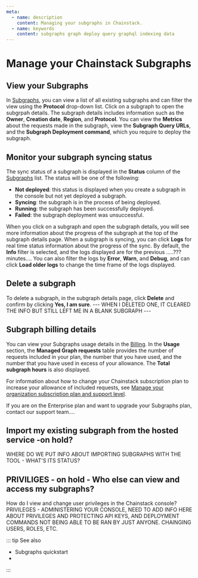 ```yaml
---
meta:
  - name: description
    content: Managing your subgraphs in Chainstack.
  - name: keywords
    content: subgraphs graph deploy query graphql indexing data
---
```


# Manage your Chainstack Subgraphs

## View your Subgraphs

In <a href="https://console.chainstack.com/subgraphs" target="_blank">Subgraphs</a>, you can view a list of all existing subgraphs and can filter the view using the **Protocol** drop-down list. 
Click on a subgraph to open the subgrpah details. The subgraph details includes information such as the **Owner**, **Creation date**, **Region**, and **Protocol**. You can view the **Metrics** about the requests made in the subgraph, view the **Subgraph Query URLs**, and the **Subgraph Deployment command**, which you require to deploy the subgraph.

## Monitor your subgraph syncing status

The sync status of a subgraph is displayed in the **Status** column of the <a href="https://console.chainstack.com/subgraphs" target="_blank">Subgraphs</a> list. The status will be one of the following:

* **Not deployed**: this status is displayed when you create a subgraph in the console but not yet deployed a subgraph.
* **Syncing**: the subgraph is in the process of being deployed.
* **Running**: the subgraph has been successfully deployed.
* **Failed**: the subgraph deployment was unsuccessful.

When you click on a subgraph and open the subgraph details, you will see more information about the progress of the subgraph at the top of the subgraph details page. When a subgraph is syncing, you can click **Logs** for real time status information about the progress of the sync. By default, the **Info** filter is selected, and the logs displayed are for the previous .....???minutes.... You can also filter the logs by **Error**, **Warn**, and **Debug**, and can click **Load older logs** to change the time frame of the logs displayed.

## Delete a subgraph

To delete a subgraph, in the subgraph details page, click **Delete** and confirm by clicking **Yes, I am sure**. --- WHEN I DELETED ONE, IT CLEARED THE INFO BUT STILL LEFT ME IN A BLANK SUBGRAPH ---

## Subgraph billing details

You can view your Subgraphs usage details in the <a href="https://console.chainstack.com/subgraphs" target="_blank">Billing</a>. In the **Usage** section, the **Managed Graph requests** table provides the number of requests included in your plan, the number that you have used, and the number that you have used in excess of your allowance. The **Total subgraph hours** is also displayed.

For information about how to change your Chainstack subscription plan to increase your allowance of included requests, see [Manage your organization subscription plan and support level](../platform/manage-your-organization-subscription-plan-and-support-level.md).

If you are on the Enterprise plan and want to upgrade your Subgraphs plan, contact our support team....


## Import my existing subgraph from the hosted service -on hold?

WHERE DO WE PUT INFO ABOUT IMPORTING SUBGRAPHS WITH THE TOOL - WHAT'S ITS STATUS?

## PRIVILIGES - on hold - Who else can view and access my subgraphs?

How do I view and change user privileges in the Chainstack console?
PRIVILEGES - ADMINISTERING YOUR CONSOLE, NEED TO ADD INFO HERE ABOUT PRIVILEGES AND PROTECTING API KEYS, AND DEPLOYMENT COMMANDS NOT BEING ABLE TO BE RAN BY JUST ANYONE.
CHAINGING USERS, ROLES, ETC.

::: tip See also

* Subgraphs quickstart
* 

::: 
